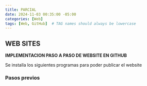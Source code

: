 ```yaml
---
title: PARCIAL
date: 2024-11-03 00:35:00 -05:00
categories: [Web]
tags: [Web, GitHub]  # TAG names should always be lowercase
---
```


## WEB SITES

**IMPLEMENTACION PASO A PASO DE WEBSITE EN GITHUB**


Se installa los siguientes programas para poder publicar el website


### Pasos previos
